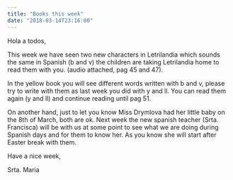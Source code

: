 ```yaml
---
title: "Books this week"
date: "2018-03-14T23:16:00"
---
```


Hola a todos,

This week we have seen two new characters in Letrilandia which sounds the same in Spanish (b and v) the children are taking Letrilandia home to read them with you. (audio attached, pag 45 and 47).

In the yellow book you will see different words written with b and v, please try to write with them as last week you did with y and ll. You can read them again (y and ll) and continue reading until pag 51.

On another hand, just to let you know Miss Drymlova had her little baby on the 8th of March, both are ok. Next week the new spanish teacher (Srta. Francisca) will be with us at some point to see what we are doing during Spanish days and for them to know her. As you know she will start after Easter break with them.

Have a nice week,

Srta. Maria

